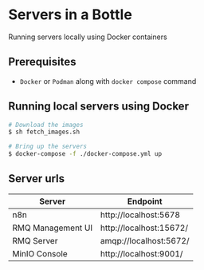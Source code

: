 # Servers in a Bottle
Running servers locally using Docker containers

## Prerequisites
- `Docker` or `Podman` along with `docker compose` command


## Running local servers using Docker
```bash
# Download the images
$ sh fetch_images.sh

# Bring up the servers
$ docker-compose -f ./docker-compose.yml up 
```

## Server urls

| Server | Endpoint |
| --- | --- |
| n8n | http://localhost:5678 | 
| RMQ Management UI | http://localhost:15672/ | 
| RMQ Server | amqp://localhost:5672/ |
| MinIO Console | http://localhost:9001/ |